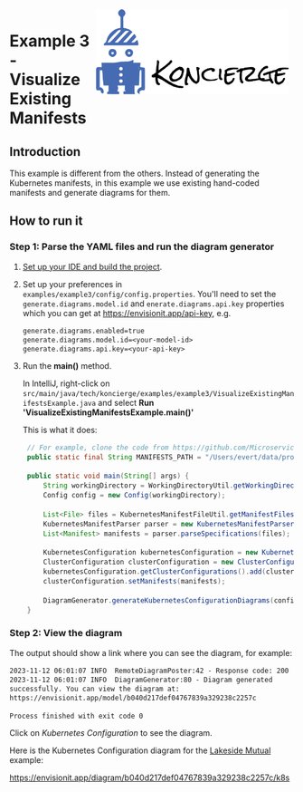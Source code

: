 <img src="../../docs/images/koncierge-logo.svg" alt="Koncierge" style="float: right; margin-right: 10px; margin-left: 10px;  height: 150px" />

# Example 3 - Visualize Existing Manifests

## Introduction

This example is different from the others. Instead of generating the Kubernetes manifests,
in this example we use existing hand-coded manifests and generate diagrams for them.

## How to run it

### Step 1: Parse the YAML files and run the diagram generator

1. [Set up your IDE and build the project](..%2F..%2Fdocs%2Fide-setup.md).
2. Set up your preferences in `examples/example3/config/config.properties`. You'll need to set the `generate.diagrams.model.id` and `enerate.diagrams.api.key` properties which you can get at https://envisionit.app/api-key, e.g.
   ```properties
   generate.diagrams.enabled=true
   generate.diagrams.model.id=<your-model-id>
   generate.diagrams.api.key=<your-api-key>
   ```
2. Run the **main()** method.

   In IntelliJ, right-click on `src/main/java/tech/koncierge/examples/example3/VisualizeExistingManifestsExample.java` and select **Run 'VisualizeExistingManifestsExample.main()'**

   This is what it does:
   
      ```java
       // For example, clone the code from https://github.com/Microservice-API-Patterns/LakesideMutual and provide the path to the manifests directory here:
       public static final String MANIFESTS_PATH = "/Users/evert/data/projects/LakesideMutual/kubernetes/manifests";
   
       public static void main(String[] args) {
           String workingDirectory = WorkingDirectoryUtil.getWorkingDirectory(VisualizeExistingManifestsExample.class);
           Config config = new Config(workingDirectory);
   
           List<File> files = KubernetesManifestFileUtil.getManifestFiles(MANIFESTS_PATH);
           KubernetesManifestParser parser = new KubernetesManifestParser();
           List<Manifest> manifests = parser.parseSpecifications(files);
   
           KubernetesConfiguration kubernetesConfiguration = new KubernetesConfiguration();
           ClusterConfiguration clusterConfiguration = new ClusterConfiguration("PROD");
           kubernetesConfiguration.getClusterConfigurations().add(clusterConfiguration);
           clusterConfiguration.setManifests(manifests);
   
           DiagramGenerator.generateKubernetesConfigurationDiagrams(config, kubernetesConfiguration);
       }
      ```

### Step 2: View the diagram

The output should show a link where you can see the diagram, for example:

```shell
2023-11-12 06:01:07 INFO  RemoteDiagramPoster:42 - Response code: 200
2023-11-12 06:01:07 INFO  DiagramGenerator:80 - Diagram generated successfully. You can view the diagram at: https://envisionit.app/model/b040d217def04767839a329238c2257c

Process finished with exit code 0
```

Click on *Kubernetes Configuration* to see the diagram. 

Here is the Kubernetes Configuration diagram for the [Lakeside Mutual](https://github.com/Microservice-API-Patterns/LakesideMutual) example:

https://envisionit.app/diagram/b040d217def04767839a329238c2257c/k8s
